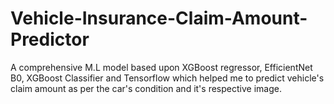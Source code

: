 # Vehicle-Insurance-Claim-Amount-Predictor
A comprehensive M.L model based upon XGBoost regressor, EfficientNet B0, XGBoost Classifier and Tensorflow which helped me to predict vehicle's claim amount as per the car's condition and it's respective image.
